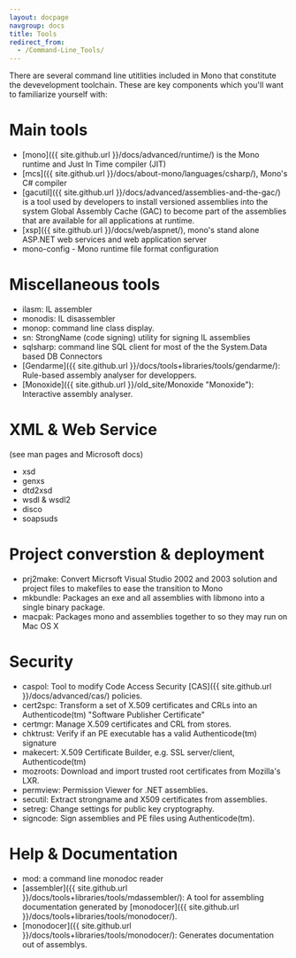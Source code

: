 ```yaml
---
layout: docpage
navgroup: docs
title: Tools
redirect_from:
  - /Command-Line_Tools/
---
```


There are several command line utitlities included in Mono that constitute the devevelopment toolchain. These are key components which you'll want to familiarize yourself with:

Main tools
==========

-   [mono]({{ site.github.url }}/docs/advanced/runtime/) is the Mono runtime and Just In Time compiler (JIT)
-   [mcs]({{ site.github.url }}/docs/about-mono/languages/csharp/), Mono's C\# compiler
-   [gacutil]({{ site.github.url }}/docs/advanced/assemblies-and-the-gac/) is a tool used by developers to install versioned assemblies into the system Global Assembly Cache (GAC) to become part of the assemblies that are available for all applications at runtime.
-   [xsp]({{ site.github.url }}/docs/web/aspnet/), mono's stand alone ASP.NET web services and web application server
-   mono-config - Mono runtime file format configuration

Miscellaneous tools
===================

-   ilasm: IL assembler
-   monodis: IL disassembler
-   monop: command line class display.
-   sn: StrongName (code signing) utility for signing IL assemblies
-   sqlsharp: command line SQL client for most of the the System.Data based DB Connectors
-   [Gendarme]({{ site.github.url }}/docs/tools+libraries/tools/gendarme/): Rule-based assembly analyser for developpers.
-   [Monoxide]({{ site.github.url }}/old_site/Monoxide "Monoxide"): Interactive assembly analyser.

XML & Web Service
=================

(see man pages and Microsoft docs)

-   xsd
-   genxs
-   dtd2xsd
-   wsdl & wsdl2
-   disco
-   soapsuds

Project converstion & deployment
================================

-   prj2make: Convert Micrsoft Visual Studio 2002 and 2003 solution and project files to makefiles to ease the transition to Mono
-   mkbundle: Packages an exe and all assemblies with libmono into a single binary package.
-   macpak: Packages mono and assemblies together to so they may run on Mac OS X

Security
========

-   caspol: Tool to modify Code Access Security [CAS]({{ site.github.url }}/docs/advanced/cas/) policies.
-   cert2spc: Transform a set of X.509 certificates and CRLs into an Authenticode(tm) "Software Publisher Certificate"
-   certmgr: Manage X.509 certificates and CRL from stores.
-   chktrust: Verify if an PE executable has a valid Authenticode(tm) signature
-   makecert: X.509 Certificate Builder, e.g. SSL server/client, Authenticode(tm)
-   mozroots: Download and import trusted root certificates from Mozilla's LXR.
-   permview: Permission Viewer for .NET assemblies.
-   secutil: Extract strongname and X509 certificates from assemblies.
-   setreg: Change settings for public key cryptography.
-   signcode: Sign assemblies and PE files using Authenticode(tm).

Help & Documentation
====================

-   mod: a command line monodoc reader
-   [assembler]({{ site.github.url }}/docs/tools+libraries/tools/mdassembler/): A tool for assembling documentation generated by [monodocer]({{ site.github.url }}/docs/tools+libraries/tools/monodocer/).
-   [monodocer]({{ site.github.url }}/docs/tools+libraries/tools/monodocer/): Generates documentation out of assemblys.


